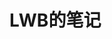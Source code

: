 # LWB的笔记

<div id="oneyan"></div> 

 <script>var reloaded=false;$(function () { $.get("https://api.ooopn.com/ciba/api.php", function (r) { if (r.code == 200) { console.log(r); $("#oneyan").html("<small>" + r.date + "</small><p>" + r.ciba + "</p><p>" + r["ciba-en"] + '</p><p><img src="' + r.imgurl + '" height="480" width="330" onerror="javascript:this.src=\'https://api.ixiaowai.cn/gqapi/gqapi.php\';this.onerror = null;this.removeAttribute(\'height\');this.removeAttribute(\'width\')"></img></p><p></p>').css("text-indent", "2em") } }, "json"); });</script>

